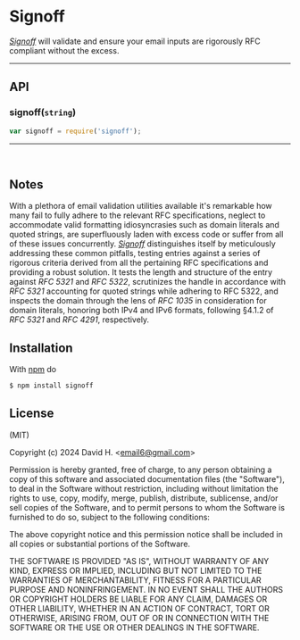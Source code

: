 # Signoff
[_Signoff_](https://www.npmjs.com/package/signoff) will validate and ensure your email inputs are rigorously RFC compliant without the excess.

_________________________

## API
### signoff(`string`)
```js
var signoff = require('signoff');
```
_________________________
&nbsp;
## Notes
With a plethora of email validation utilities available it's remarkable how many fail to fully adhere to the relevant RFC specifications, neglect to accommodate valid formatting idiosyncrasies such as domain literals and quoted strings, are superfluously laden with excess code or suffer from all of these issues concurrently. [_Signoff_](https://www.npmjs.com/package/signoff) distinguishes itself by meticulously addressing these common pitfalls, testing entries against a series of rigorous criteria derived from all the pertaining RFC specifications and providing a robust solution. It tests the length and structure of the entry against _RFC 5321_ and _RFC 5322_, scrutinizes the handle in accordance with _RFC 5321_ accounting for quoted strings while adhering to RFC 5322, and inspects the domain through the lens of _RFC 1035_ in consideration for domain literals, honoring both IPv4 and IPv6 formats, following §4.1.2 of _RFC 5321_ and _RFC 4291_, respectively.


## Installation
With [npm](http://npmjs.org) do
```bash
$ npm install signoff
```

## License
(MIT)

Copyright (c) 2024 David H. &lt;email6@gmail.com&gt;

Permission is hereby granted, free of charge, to any person obtaining a copy of this software and associated documentation files (the "Software"), to deal in the Software without restriction, including without limitation the rights to use, copy, modify, merge, publish, distribute, sublicense, and/or sell copies of the Software, and to permit persons to whom the Software is furnished to do so, subject to the following conditions:

The above copyright notice and this permission notice shall be included in all copies or substantial portions of the Software.

THE SOFTWARE IS PROVIDED "AS IS", WITHOUT WARRANTY OF ANY KIND, EXPRESS OR IMPLIED, INCLUDING BUT NOT LIMITED TO THE WARRANTIES OF MERCHANTABILITY, FITNESS FOR A PARTICULAR PURPOSE AND NONINFRINGEMENT. IN NO EVENT SHALL THE AUTHORS OR COPYRIGHT HOLDERS BE LIABLE FOR ANY CLAIM, DAMAGES OR OTHER LIABILITY, WHETHER IN AN ACTION OF CONTRACT, TORT OR OTHERWISE, ARISING FROM, OUT OF OR IN CONNECTION WITH THE SOFTWARE OR THE USE OR OTHER DEALINGS IN THE SOFTWARE.